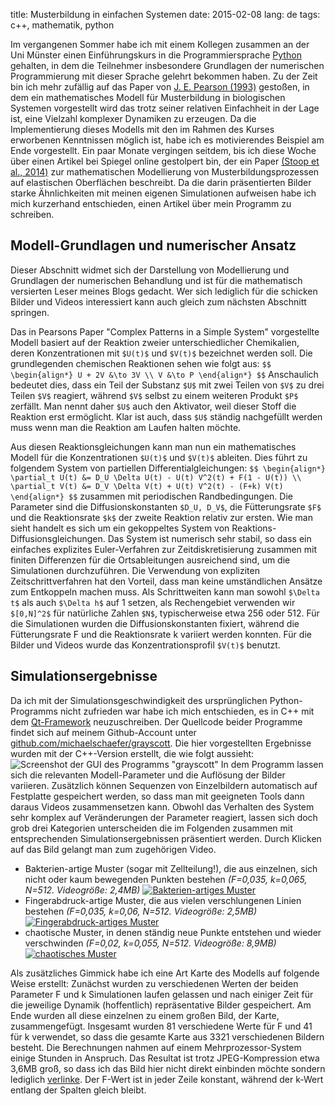 title: Musterbildung in einfachen Systemen
date: 2015-02-08
lang: de
tags: c++, mathematik, python

Im vergangenen Sommer habe ich mit einem Kollegen zusammen an der Uni Münster einen Einführungskurs in die Programmiersprache [Python][python] gehalten, in dem die Teilnehmer insbesondere Grundlagen der numerischen Programmierung mit dieser Sprache gelehrt bekommen haben. Zu der Zeit bin ich mehr zufällig auf das Paper von [J. E. Pearson (1993)][pearson93] gestoßen, in dem ein mathematisches Modell für Musterbildung in biologischen Systemen vorgestellt wird das trotz seiner relativen Einfachheit in der Lage ist, eine Vielzahl komplexer Dynamiken zu erzeugen. Da die Implementierung dieses Modells mit den im Rahmen des Kurses erworbenen Kenntnissen möglich ist, habe ich es motivierendes Beispiel am Ende vorgestellt. Ein paar Monate vergingen seitdem, bis ich diese Woche über einen Artikel bei Spiegel online gestolpert bin, der ein Paper [(Stoop et al., 2014)][stoop14] zur mathematischen Modellierung von Musterbildungsprozessen auf elastischen Oberflächen beschreibt. Da die darin präsentierten Bilder starke Ähnlichkeiten mit meinen eigenen Simulationen aufweisen habe ich mich kurzerhand entschieden, einen Artikel über mein Programm zu schreiben.

## Modell-Grundlagen und numerischer Ansatz

Dieser Abschnitt widmet sich der Darstellung von Modellierung und Grundlagen der numerischen Behandlung und ist für die mathematisch versierten Leser meines Blogs gedacht. Wer sich lediglich für die schicken Bilder und Videos interessiert kann auch gleich zum nächsten Abschnitt springen.

Das in Pearsons Paper &quot;Complex Patterns in a Simple System&quot; vorgestellte Modell basiert auf der Reaktion zweier unterschiedlicher Chemikalien, deren Konzentrationen mit `$U(t)$` und `$V(t)$` bezeichnet werden soll. Die grundlegenden chemischen Reaktionen sehen wie folgt aus:
`$$
	\begin{align*}
		U + 2V &\to 3V \\
			V &\to P
	\end{align*}
$$`
Anschaulich bedeutet dies, dass ein Teil der Substanz `$U$` mit zwei Teilen von `$V$` zu drei Teilen `$V$` reagiert, während `$V$` selbst zu einem weiteren Produkt `$P$` zerfällt. Man nennt daher `$U$` auch den Aktivator, weil dieser Stoff die Reaktion erst ermöglicht. Klar ist auch, dass `$U$` ständig nachgefüllt werden muss wenn man die Reaktion am Laufen halten möchte.

Aus diesen Reaktionsgleichungen kann man nun ein mathematisches Modell für die  Konzentrationen `$U(t)$` und `$V(t)$` ableiten. Dies führt zu folgendem System von partiellen Differentialgleichungen:
`$$
	\begin{align*}
		\partial_t U(t) &= D_U \Delta U(t) - U(t) V^2(t) + F(1 - U(t)) \\
		\partial_t V(t) &= D_V \Delta V(t) + U(t) V^2(t) - (F+k) V(t)
	\end{align*}
$$`
zusammen mit periodischen Randbedingungen. Die Parameter sind die Diffusionskonstanten `$D_U, D_V$`, die Fütterungsrate `$F$` und die Reaktionsrate `$k$` der zweite Reaktion relativ zur ersten. Wie man sieht handelt es sich um ein gekoppeltes System von Reaktions-Diffusionsgleichungen. Das System ist numerisch sehr stabil, so dass ein einfaches explizites Euler-Verfahren zur Zeitdiskretisierung zusammen mit finiten Differenzen für die Ortsableitungen ausreichend sind, um die Simulationen durchzuführen. Die Verwendung von expliziten Zeitschrittverfahren hat den Vorteil, dass man keine umständlichen Ansätze zum Entkoppeln machen muss. Als Schrittweiten kann man sowohl `$\Delta t$` als auch `$\Delta h$` auf 1 setzen, als Rechengebiet verwenden wir `$[0,N]^2$` für natürliche Zahlen `$N$`, typischerweise etwa 256 oder 512. Für die Simulationen wurden die Diffusionskonstanten fixiert, während die Fütterungsrate F und die Reaktionsrate k variiert werden konnten. Für die Bilder und Videos wurde das Konzentrationsprofil `$V(t)$` benutzt.

## Simulationsergebnisse

Da ich mit der Simulationsgeschwindigkeit des ursprünglichen Python-Programms nicht zufrieden war habe ich mich entschieden, es in C++ mit dem [Qt-Framework][qt] neuzuschreiben. Der Quellcode beider Programme findet sich auf meinem Github-Account unter [github.com/michaelschaefer/grayscott][github]. Die hier vorgestellten Ergebnisse wurden mit der C++-Version erstellt, die wie folgt aussieht:
![Screenshot der GUI des Programms "grayscott"][grayscottgui]
In dem Programm lassen sich die relevanten Modell-Parameter und die Auflösung der Bilder variieren. Zusätzlich können Sequenzen von Einzelbildern automatisch auf Festplatte gespeichert werden, so dass man mit geeigneten Tools dann daraus Videos zusammensetzen kann. Obwohl das Verhalten des System sehr komplex auf Veränderungen der Parameter reagiert, lassen sich doch grob drei Kategorien unterscheiden die im Folgenden zusammen mit entsprechenden Simulationsergebnissen präsentiert werden. Durch Klicken auf das Bild gelangt man zum zugehörigen Video.

* Bakterien-artige Muster (sogar mit Zellteilung!), die aus einzelnen, sich nicht oder kaum bewegenden Punkten bestehen *(F=0,035, k=0,065, N=512. Videogröße: 2,4MB)* [![Bakterien-artiges Muster][bacteria_img]][bacteria_vid]
* Fingerabdruck-artige Muster, die aus vielen verschlungenen Linien bestehen *(F=0,035, k=0,06, N=512. Videogröße: 2,5MB)* [![Fingerabdruck-artiges Muster][fingerprint_img]][fingerprint_vid]
* chaotische Muster, in denen ständig neue Punkte entstehen und wieder verschwinden *(F=0,02, k=0,055, N=512. Videogröße: 8,9MB)* [![chaotisches Muster][unstable_img]][unstable_vid]

Als zusätzliches Gimmick habe ich eine Art Karte des Modells auf folgende Weise erstellt: Zunächst wurden zu verschiedenen Werten der beiden Parameter F und k Simulationen laufen gelassen und nach einiger Zeit für die jeweilige Dynamik (hoffentlich) repräsentative Bilder gespeichert. Am Ende wurden all diese einzelnen zu einem großen Bild, der Karte, zusammengefügt. Insgesamt wurden 81 verschiedene Werte für F und 41 für k verwendet, so dass die gesamte Karte aus 3321 verschiedenen Bildern besteht. Die Berechnungen nahmen auf einem Mehrprozessor-System einige Stunden in Anspruch. Das Resultat ist trotz JPEG-Kompression etwa 3,6MB groß, so dass ich das Bild hier nicht direkt einbinden möchte sondern lediglich [verlinke][parametermap]. Der F-Wert ist in jeder Zeile konstant, während der k-Wert entlang der Spalten gleich bleibt.

[bacteria_img]: /files/images/grayscott/bacteria.png
[bacteria_vid]: /files/videos/grayscott/bacteria.mp4
[fingerprint_img]: /files/images/grayscott/fingerprint.png
[fingerprint_vid]: /files/videos/grayscott/fingerprint.mp4
[unstable_img]: /files/images/grayscott/unstable.png
[unstable_vid]: /files/videos/grayscott/unstable.mp4
[github]: https://github.com/michaelschaefer/grayscott
[grayscottgui]: /files/images/grayscott/grayscottgui.png
[parametermap]: /files/images/grayscott/parametermap.jpg
[pearson93]: http://www.sciencemag.org/content/261/5118/189
[python]: http://www.python.org
[qt]: http://www.qt-project.org
[stoop14]: http://www.nature.com/nmat/journal/vaop/ncurrent/full/nmat4202.html
